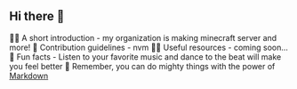 ## Hi there 👋

🙋‍♀️ A short introduction - my organization is making minecraft server and more!
🌈 Contribution guidelines - nvm
👩‍💻 Useful resources - coming soon...
🍿 Fun facts - Listen to your favorite music and dance to the beat will make you feel better
🧙 Remember, you can do mighty things with the power of [Markdown](https://docs.github.com/github/writing-on-github/getting-started-with-writing-and-formatting-on-github/basic-writing-and-formatting-syntax)
